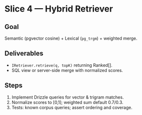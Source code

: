 # Slice 4 — Hybrid Retriever

## Goal
Semantic (pgvector cosine) + Lexical (`pg_trgm`) + weighted merge.

## Deliverables
- `IRetriever.retrieve(q, topK)` returning Ranked[].
- SQL view or server-side merge with normalized scores.

## Steps
1. Implement Drizzle queries for vector & trigram matches.
2. Normalize scores to [0,1]; weighted sum default 0.7/0.3.
3. Tests: known corpus queries; assert ordering and coverage.
